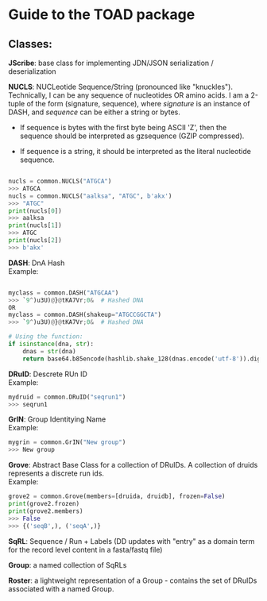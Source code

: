 # Guide to the TOAD package

## Classes:  
**JScribe**: base class for implementing JDN/JSON serialization / deserialization  

**NUCLS**: NUCLeotide Sequence/String  (pronounced like "knuckles"). Technically, I can be any sequence of nucleotides OR amino acids.
I am a 2-tuple of the form (signature, sequence), where *signature* is an instance of DASH, and *sequence* can be either a string or bytes.  

- If sequence is bytes with the first byte being ASCII 'Z', then the sequence should be interpreted as gzsequence (GZIP compressed).  

- If sequence is a string, it should be interpreted as the literal nucleotide sequence.  

``` python

nucls = common.NUCLS("ATGCA")
>>> ATGCA
nucls = common.NUCLS("aalksa", "ATGC", b'akx')
>>> "ATGC"
print(nucls[0])
>>> aalksa
print(nucls[1])
>>> ATGC
print(nucls[2])
>>> b'akx'

```

**DASH**: DnA Hash  
Example:  

``` python

myclass = common.DASH("ATGCAA")
>>> `9^)u3U)@}@tKA7Vr;0&  # Hashed DNA
OR
myclass = common.DASH(shakeup="ATGCCGGCTA")
>>> `9^)u3U)@}@tKA7Vr;0&  # Hashed DNA

# Using the function:  
if isinstance(dna, str):
    dnas = str(dna)
    return base64.b85encode(hashlib.shake_128(dnas.encode('utf-8')).digest(16)).decode('utf-8')
```

**DRuID**: Descrete RUn ID  
Example:  

``` python
mydruid = common.DRuID("seqrun1")
>>> seqrun1
```

**GrIN**: Group Identitying Name  
Example:  

``` python
mygrin = common.GrIN("New group")
>>> New group
```

**Grove**: Abstract Base Class for a collection of DRuIDs. A collection of druids represents a discrete run ids.  
Example:  

``` python
grove2 = common.Grove(members=[druida, druidb], frozen=False)
print(grove2.frozen)
print(grove2.members)
>>> False  
>>> {('seqB',), ('seqA',)}
```

**SqRL**: Sequence / Run + Labels (DD updates with "entry" as a domain term for the record level content in a fasta/fastq file)  

**Group**: a named collection of SqRLs  

**Roster**: a lightweight representation of a Group - contains the set of DRuIDs associated with a named Group.